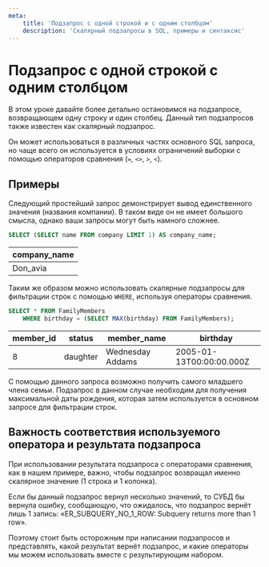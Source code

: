 ```yaml
---
meta:
    title: 'Подзапрос с одной строкой и с одним столбцом'
    description: 'Скалярный подзапросы в SQL, примеры и синтаксис'
---
```


# Подзапрос с одной строкой с одним столбцом

В этом уроке давайте более детально остановимся на подзапросе, возвращающем одну строку и один столбец.
Данный тип подзапросов также известен как скалярный подзапрос.

Он может использоваться в различных частях основного SQL запроса, но чаще всего он используется
в условиях ограничений выборки с помощью операторов сравнения (`=`, `<>`, `>`, `<`).

## Примеры

Следующий простейший запрос демонстрирует вывод единственного значения (названия компании).
В таком виде он не имеет большого смысла, однако ваши запросы могут быть намного сложнее.

```sql
SELECT (SELECT name FROM company LIMIT 1) AS company_name;
```

| company_name |
| ------------ |
| Don_avia     |

Таким же образом можно использовать скалярные подзапросы для фильтрации строк с помощью `WHERE`, используя операторы сравнения.

```sql
SELECT * FROM FamilyMembers
    WHERE birthday = (SELECT MAX(birthday) FROM FamilyMembers);
```

| member_id | status   | member_name      | birthday                 |
| --------- | -------- | ---------------- | ------------------------ |
| 8         | daughter | Wednesday Addams | 2005-01-13T00:00:00.000Z |

С помощью данного запроса возможно получить самого младшего члена семьи.
Подзапрос в данном случае необходим для получения максимальной даты рождения, которая затем используется в основном запросе для фильтрации строк.

## Важность соответствия используемого оператора и результата подзапроса

При использовании результата подзапроса с операторами сравнения, как в нашем примере, важно, чтобы подзапрос возвращал именно скалярное значение (1 строка и 1 колонка).

Если бы данный подзапрос вернул несколько значений, то СУБД бы вернула ошибку, сообщающую, что ожидалось, что подзапрос вернёт лишь 1 запись:
«ER_SUBQUERY_NO_1_ROW: Subquery returns more than 1 row».

Поэтому стоит быть осторожным при написании подзапросов и представлять, какой результат вернёт подзапрос,
и какие операторы мы можем использовать вместе с результирующим набором.
